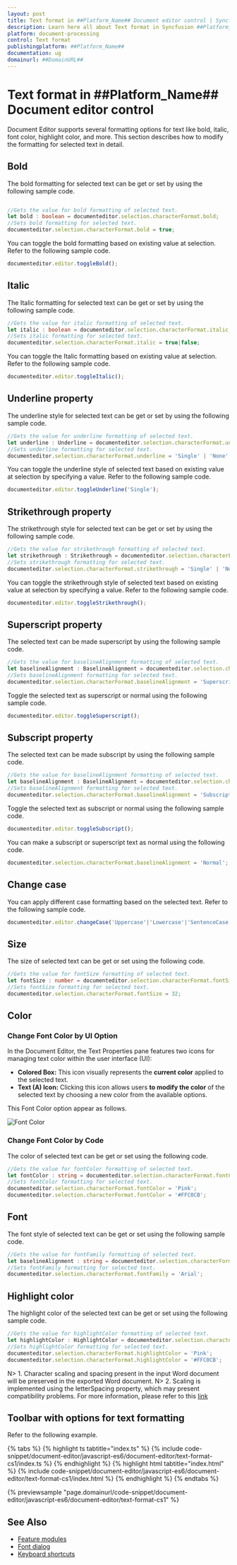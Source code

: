 ```yaml
---
layout: post
title: Text format in ##Platform_Name## Document editor control | Syncfusion
description: Learn here all about Text format in Syncfusion ##Platform_Name## Document editor control of Syncfusion Essential JS 2 and more.
platform: document-processing
control: Text format 
publishingplatform: ##Platform_Name##
documentation: ug
domainurl: ##DomainURL##
---
```


# Text format in ##Platform_Name## Document editor control

Document Editor supports several formatting options for text like bold, italic, font color, highlight color, and more. This section describes how to modify the formatting for selected text in detail.

## Bold

The bold formatting for selected text can be get or set by using the following sample code.

```ts

//Gets the value for bold formatting of selected text.
let bold : boolean = documenteditor.selection.characterFormat.bold;
//Sets bold formatting for selected text.
documenteditor.selection.characterFormat.bold = true;

```

You can toggle the bold formatting based on existing value at selection. Refer to the following sample code.

```ts
documenteditor.editor.toggleBold();
```

## Italic

The Italic formatting for selected text can be get or set by using the following sample code.

```ts
//Gets the value for italic formatting of selected text.
let italic : boolean = documenteditor.selection.characterFormat.italic;
//Sets italic formatting for selected text.
documenteditor.selection.characterFormat.italic = true|false;
```

You can toggle the Italic formatting based on existing value at selection. Refer to the following sample code.

```ts
documenteditor.editor.toggleItalic();
```

## Underline property

The underline style for selected text can be get or set by using the following sample code.

```ts
//Gets the value for underline formatting of selected text.
let underline : Underline = documenteditor.selection.characterFormat.underline;
//Sets underline formatting for selected text.
documenteditor.selection.characterFormat.underline = 'Single' | 'None';
```

You can toggle the underline style of selected text based on existing value at selection by specifying a value. Refer to the following sample code.

```ts
documenteditor.editor.toggleUnderline('Single');
```

## Strikethrough property

The strikethrough style for selected text can be get or set by using the following sample code.

```ts
//Gets the value for strikethrough formatting of selected text.
let strikethrough : Strikethrough = documenteditor.selection.characterFormat.strikethrough;
//Sets strikethrough formatting for selected text.
documenteditor.selection.characterFormat.strikethrough = 'Single' | 'Normal';
```

You can toggle the strikethrough style of selected text based on existing value at selection by specifying a value. Refer to the following sample code.

```ts
documenteditor.editor.toggleStrikethrough();
```

## Superscript property

The selected text can be made superscript by using the following sample code.

```ts
//Gets the value for baselineAlignment formatting of selected text.
let baselineAlignment : BaselineAlignment = documenteditor.selection.characterFormat.baselineAlignment;
//Sets baselineAlignment formatting for selected text.
documenteditor.selection.characterFormat.baselineAlignment = 'Superscript';
```

Toggle the selected text as superscript or normal using the following sample code.

```ts
documenteditor.editor.toggleSuperscript();
```

## Subscript property

The selected text can be made subscript by using the following sample code.

```ts
//Gets the value for baselineAlignment formatting of selected text.
let baselineAlignment : BaselineAlignment = documenteditor.selection.characterFormat.baselineAlignment;
//Sets baselineAlignment formatting for selected text.
documenteditor.selection.characterFormat.baselineAlignment = 'Subscript';
```

Toggle the selected text as subscript or normal using the following sample code.

```ts
documenteditor.editor.toggleSubscript();
```

You can make a subscript or superscript text as normal using the following code.

```ts
documenteditor.selection.characterFormat.baselineAlignment = 'Normal';
```

## Change case

You can apply different case formatting based on the selected text. Refer to the following sample code.

```ts
documenteditor.editor.changeCase('Uppercase'|'Lowercase'|'SentenceCase'|'ToggleCase'|'CapitalizeEachWord');
```

## Size

The size of selected text can be get or set using the following code.

```ts
//Gets the value for fontSize formatting of selected text.
let fontSize : number = documenteditor.selection.characterFormat.fontSize;
//Sets fontSize formatting for selected text.
documenteditor.selection.characterFormat.fontSize = 32;
```

## Color

### Change Font Color by UI Option

In the Document Editor, the Text Properties pane features two icons for managing text color within the user interface (UI):

* **Colored Box:** This icon visually represents the **current color** applied to the selected text.
* **Text (A) Icon:** Clicking this icon allows users **to modify the color** of the selected text by choosing a new color from the available options.

This Font Color option appear as follows.

![Font Color](images/fontColor.PNG)

### Change Font Color by Code

The color of selected text can be get or set using the following code.

```ts
//Gets the value for fontColor formatting of selected text.
let fontColor : string = documenteditor.selection.characterFormat.fontColor;
//Sets fontColor formatting for selected text.
documenteditor.selection.characterFormat.fontColor = 'Pink';
documenteditor.selection.characterFormat.fontColor = '#FFC0CB';
```

## Font

The font style of selected text can be get or set using the following sample code.

```ts
//Gets the value for fontFamily formatting of selected text.
let baselineAlignment : string = documenteditor.selection.characterFormat.fontFamily;
//Sets fontFamily formatting for selected text.
documenteditor.selection.characterFormat.fontFamily = 'Arial';
```

## Highlight color

The highlight color of the selected text can be get or set using the following sample code.

```ts
//Gets the value for highlightColor formatting of selected text.
let highlightColor : HighlightColor = documenteditor.selection.characterFormat.highlightColor;
//Sets highlightColor formatting for selected text.
documenteditor.selection.characterFormat.highlightColor = 'Pink';
documenteditor.selection.characterFormat.highlightColor = '#FFC0CB';
```

N> 1. Character scaling and spacing present in the input Word document will be preserved in the exported Word document. N> 2. Scaling is implemented using the letterSpacing property, which may present compatibility problems. For more information, please refer to this [link](https://developer.mozilla.org/en-US/docs/Web/API/CanvasRenderingContext2D/letterSpacing#browser_compatibility)

## Toolbar with options for text formatting

Refer to the following example.

 

 {% tabs %}
{% highlight ts tabtitle="index.ts" %}
{% include code-snippet/document-editor/javascript-es6/document-editor/text-format-cs1/index.ts %}
{% endhighlight %}
{% highlight html tabtitle="index.html" %}
{% include code-snippet/document-editor/javascript-es6/document-editor/text-format-cs1/index.html %}
{% endhighlight %}
{% endtabs %}
        
{% previewsample "page.domainurl/code-snippet/document-editor/javascript-es6/document-editor/text-format-cs1" %}



## See Also

* [Feature modules](./feature-module)
* [Font dialog](./dialog#font-dialog)
* [Keyboard shortcuts](./keyboard-shortcut#text-formatting)